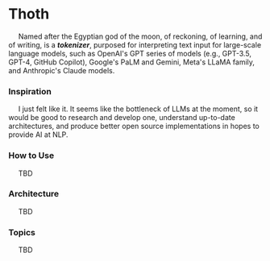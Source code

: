 # Thoth

&nbsp;&nbsp;&nbsp;&nbsp; Named after the Egyptian god of the moon, of reckoning, of learning, and of writing, is a **_tokenizer_**, purposed for interpreting text input for large-scale language models, such as OpenAI's GPT series of models (e.g., GPT-3.5, GPT-4, GitHub Copilot), Google's PaLM and Gemini, Meta's LLaMA family, and Anthropic's Claude models.

### Inspiration

&nbsp;&nbsp;&nbsp;&nbsp; I just felt like it. It seems like the bottleneck of LLMs at the moment, so it would be good to research and develop one, understand up-to-date architectures, and produce better open source implementations in hopes to provide AI at NLP.

### How to Use

&nbsp;&nbsp;&nbsp;&nbsp; TBD

### Architecture

&nbsp;&nbsp;&nbsp;&nbsp; TBD

### Topics

&nbsp;&nbsp;&nbsp;&nbsp; TBD

<!-- Template:
- **Languages**: Python, SQL
- **Libraries/Frameworks/Tools**: Pandas, Juypter Notebooks
- <ins>**Other**</ins>:
  - **Concepts**: ER Diagrams, Relational Schema Mapping, Normal Forms, Data Redundancy, Indexes, Database Performance, Multi-classification, Random-Forest Classification, Feature Engineering & Selection -->
